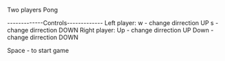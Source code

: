 Two players Pong


-------------Controls-------------
Left player:
	w - change dirrection UP
	s - change dirrection DOWN
Right player:
	Up - change dirrection UP
	Down - change dirrection DOWN

Space - to start game